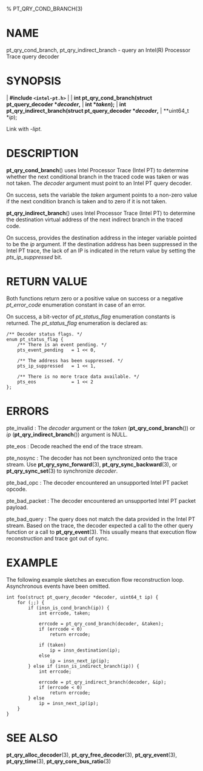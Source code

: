 % PT_QRY_COND_BRANCH(3)

<!---
 ! Copyright (c) 2015-2024, Intel Corporation
 ! SPDX-License-Identifier: BSD-3-Clause
 !
 ! Redistribution and use in source and binary forms, with or without
 ! modification, are permitted provided that the following conditions are met:
 !
 !  * Redistributions of source code must retain the above copyright notice,
 !    this list of conditions and the following disclaimer.
 !  * Redistributions in binary form must reproduce the above copyright notice,
 !    this list of conditions and the following disclaimer in the documentation
 !    and/or other materials provided with the distribution.
 !  * Neither the name of Intel Corporation nor the names of its contributors
 !    may be used to endorse or promote products derived from this software
 !    without specific prior written permission.
 !
 ! THIS SOFTWARE IS PROVIDED BY THE COPYRIGHT HOLDERS AND CONTRIBUTORS "AS IS"
 ! AND ANY EXPRESS OR IMPLIED WARRANTIES, INCLUDING, BUT NOT LIMITED TO, THE
 ! IMPLIED WARRANTIES OF MERCHANTABILITY AND FITNESS FOR A PARTICULAR PURPOSE
 ! ARE DISCLAIMED. IN NO EVENT SHALL THE COPYRIGHT OWNER OR CONTRIBUTORS BE
 ! LIABLE FOR ANY DIRECT, INDIRECT, INCIDENTAL, SPECIAL, EXEMPLARY, OR
 ! CONSEQUENTIAL DAMAGES (INCLUDING, BUT NOT LIMITED TO, PROCUREMENT OF
 ! SUBSTITUTE GOODS OR SERVICES; LOSS OF USE, DATA, OR PROFITS; OR BUSINESS
 ! INTERRUPTION) HOWEVER CAUSED AND ON ANY THEORY OF LIABILITY, WHETHER IN
 ! CONTRACT, STRICT LIABILITY, OR TORT (INCLUDING NEGLIGENCE OR OTHERWISE)
 ! ARISING IN ANY WAY OUT OF THE USE OF THIS SOFTWARE, EVEN IF ADVISED OF THE
 ! POSSIBILITY OF SUCH DAMAGE.
 !-->

# NAME

pt_qry_cond_branch, pt_qry_indirect_branch - query an Intel(R) Processor Trace
query decoder


# SYNOPSIS

| **\#include `<intel-pt.h>`**
|
| **int pt_qry_cond_branch(struct pt_query_decoder \**decoder*,**
|                        **int \**taken*);**
| **int pt_qry_indirect_branch(struct pt_query_decoder \**decoder*,**
|                            **uint64_t \**ip*);

Link with *-lipt*.


# DESCRIPTION

**pt_qry_cond_branch**() uses Intel Processor Trace (Intel PT) to determine
whether the next conditional branch in the traced code was taken or was not
taken.  The *decoder* argument must point to an Intel PT query decoder.

On success, sets the variable the *taken* argument points to a non-zero value
if the next condition branch is taken and to zero if it is not taken.

**pt_qry_indirect_branch**() uses Intel Processor Trace (Intel PT) to determine
the destination virtual address of the next indirect branch in the traced code.

On success, provides the destination address in the integer variable pointed to
be the *ip* argument.  If the destination address has been suppressed in the
Intel PT trace, the lack of an IP is indicated in the return value by setting
the *pts_ip_suppressed* bit.


# RETURN VALUE

Both functions return zero or a positive value on success or a negative
*pt_error_code* enumeration constant in case of an error.

On success, a bit-vector of *pt_status_flag* enumeration constants is returned.
The *pt_status_flag* enumeration is declared as:

~~~{.c}
/** Decoder status flags. */
enum pt_status_flag {
	/** There is an event pending. */
	pts_event_pending	= 1 << 0,

	/** The address has been suppressed. */
	pts_ip_suppressed	= 1 << 1,

	/** There is no more trace data available. */
	pts_eos				= 1 << 2
};
~~~


# ERRORS

pte_invalid
:   The *decoder* argument or the *taken* (**pt_qry_cond_branch**()) or *ip*
    (**pt_qry_indirect_branch**()) argument is NULL.

pte_eos
:   Decode reached the end of the trace stream.

pte_nosync
:   The decoder has not been synchronized onto the trace stream.  Use
    **pt_qry_sync_forward**(3), **pt_qry_sync_backward**(3), or
    **pt_qry_sync_set**(3) to synchronize *decoder*.

pte_bad_opc
:   The decoder encountered an unsupported Intel PT packet opcode.

pte_bad_packet
:   The decoder encountered an unsupported Intel PT packet payload.

pte_bad_query
:   The query does not match the data provided in the Intel PT stream.  Based on
    the trace, the decoder expected a call to the other query function or a call
    to **pt_qry_event**(3).  This usually means that execution flow
    reconstruction and trace got out of sync.


# EXAMPLE

The following example sketches an execution flow reconstruction loop.
Asynchronous events have been omitted.

~~~{.c}
int foo(struct pt_query_decoder *decoder, uint64_t ip) {
	for (;;) {
		if (insn_is_cond_branch(ip)) {
			int errcode, taken;

			errcode = pt_qry_cond_branch(decoder, &taken);
			if (errcode < 0)
				return errcode;

			if (taken)
				ip = insn_destination(ip);
			else
				ip = insn_next_ip(ip);
		} else if (insn_is_indirect_branch(ip)) {
			int errcode;

			errcode = pt_qry_indirect_branch(decoder, &ip);
			if (errcode < 0)
				return errcode;
		} else
			ip = insn_next_ip(ip);
	}
}
~~~


# SEE ALSO

**pt_qry_alloc_decoder**(3), **pt_qry_free_decoder**(3),
**pt_qry_event**(3), **pt_qry_time**(3), **pt_qry_core_bus_ratio**(3)
